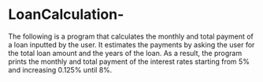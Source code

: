 # LoanCalculation-
The following is a program that calculates the monthly and total payment of a loan inputted by the user. 
It estimates the payments by asking the user for the total loan amount and the years of the loan. 
As a result, the program prints the monthly and total payment of the interest rates starting from 5% and increasing 0.125% until 8%.
